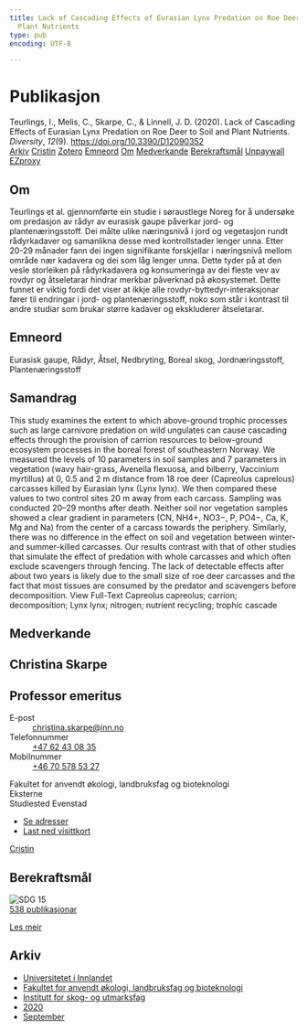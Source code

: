 ```yaml
---
title: Lack of Cascading Effects of Eurasian Lynx Predation on Roe Deer to Soil and
  Plant Nutrients
type: pub
encoding: UTF-8

---
```

<h1>Publikasjon</h1>
<article id="csl-bib-container-LN545AS5" class="csl-bib-container">
  <div class="csl-bib-body"> <div class="csl-entry">Teurlings, I., Melis, C., Skarpe, C., &#38; Linnell, J. D. (2020). Lack of Cascading Effects of Eurasian Lynx Predation on Roe Deer to Soil and Plant Nutrients. <i>Diversity</i>, <i>12</i>(9). <a href="https://doi.org/10.3390/D12090352">https://doi.org/10.3390/D12090352</a></div> </div>
  <div class="csl-bib-buttons">
    <a href="#taxonomy-article-LN545AS5" alt="archive" class="csl-bib-button">Arkiv</a>
    <a href="https://app.cristin.no/results/show.jsf?id=1829889" alt="Cristin" class="csl-bib-button">Cristin</a>
    <a href="http://zotero.org/groups/5881554/items/LN545AS5" alt="Zotero" class="csl-bib-button">Zotero</a>
    <a href="#keywords-article-LN545AS5" alt="keywords" class="csl-bib-button">Emneord</a>
    <a href="#about-article-LN545AS5" alt="about_pub" class="csl-bib-button">Om</a>
    <a href="#contributors-article-LN545AS5" alt="contributors" class="csl-bib-button">Medverkande</a>
    <a href="#sdg-article-LN545AS5" alt="sdg" class="csl-bib-button">Berekraftsmål</a>
    <a href="https://www.mdpi.com/1424-2818/12/9/352/pdf?version=1600153381" alt="Unpaywall" class="csl-bib-button">Unpaywall</a>
    <a href="https://www.mdpi.com/1424-2818/12/9/352/pdf?version=1600153381" alt="EZproxy" class="csl-bib-button">EZproxy</a>
  </div>
  <div id="csl-bib-meta-container-LN545AS5"></div>
</article>
<div id="csl-bib-meta-LN545AS5" class="csl-bib-meta">
  <article id="about-article-LN545AS5" class="about_pub-article">
    <h1>Om</h1>
    Teurlings et al. gjennomførte ein studie i søraustlege Noreg for å undersøke om predasjon av rådyr av eurasisk gaupe påverkar jord- og plantenæringsstoff. Dei målte ulike næringsnivå i jord og vegetasjon rundt rådyrkadaver og samanlikna desse med kontrollstader lenger unna. Etter 20-29 månader fann dei ingen signifikante forskjellar i næringsnivå mellom område nær kadavera og dei som låg lenger unna. Dette tyder på at den vesle storleiken på rådyrkadavera og konsumeringa av dei fleste vev av rovdyr og åtseletarar hindrar merkbar påverknad på økosystemet. Dette funnet er viktig fordi det viser at ikkje alle rovdyr-byttedyr-interaksjonar fører til endringar i jord- og plantenæringsstoff, noko som står i kontrast til andre studiar som brukar større kadaver og ekskluderer åtseletarar.
  </article>
  <article id="keywords-article-LN545AS5" class="keywords-article">
    <h1>Emneord</h1>
    Eurasisk gaupe, Rådyr, Åtsel, Nedbryting, Boreal skog, Jordnæringsstoff, Plantenæringsstoff
  </article>
  <article id="abstract-article-LN545AS5" class="abstract-article">
    <h1>Samandrag</h1>
    This study examines the extent to which above-ground trophic processes such as large carnivore predation on wild ungulates can cause cascading effects through the provision of carrion resources to below-ground ecosystem processes in the boreal forest of southeastern Norway. We measured the levels of 10 parameters in soil samples and 7 parameters in vegetation (wavy hair-grass, Avenella flexuosa, and bilberry, Vaccinium myrtillus) at 0, 0.5 and 2 m distance from 18 roe deer (Capreolus caprelous) carcasses killed by Eurasian lynx (Lynx lynx). We then compared these values to two control sites 20 m away from each carcass. Sampling was conducted 20–29 months after death. Neither soil nor vegetation samples showed a clear gradient in parameters (CN, NH4+, NO3−, P, PO4−, Ca, K, Mg and Na) from the center of a carcass towards the periphery. Similarly, there was no difference in the effect on soil and vegetation between winter- and summer-killed carcasses. Our results contrast with that of other studies that simulate the effect of predation with whole carcasses and which often exclude scavengers through fencing. The lack of detectable effects after about two years is likely due to the small size of roe deer carcasses and the fact that most tissues are consumed by the predator and scavengers before decomposition. View Full-Text 
Capreolus capreolus; carrion; decomposition; Lynx lynx; nitrogen; nutrient recycling; trophic cascade
  </article>
  <article id="contributors-article-LN545AS5" class="contributors-article">
    <h1>Medverkande</h1>
    <div class="personas"> <div class="vrtx-hinn-person-card"> <div class="photo"> <i class="lar la-user-circle missing-person"></i> </div> <div class="info"> <hgroup><h1>Christina Skarpe</h1> <h2>Professor emeritus</h2> </hgroup><dl> <dt>E-post</dt> <dd> <a href="mailto:christina.skarpe@inn.no">christina.skarpe@inn.no</a> </dd> <dt>Telefonnummer</dt> <dd><a href="tel:+4762430835"> +47 62 43 08 35 </a></dd> <dt>Mobilnummer</dt> <dd><a href="tel:+46705785327"> +46 70 578 53 27 </a></dd> </dl> <p> Fakultet for anvendt økologi, landbruksfag og bioteknologi<br> Eksterne<br> Studiested Evenstad </p> <ul class="vrtx-hinn-links"> <li><a href="https://www.inn.no/finn-en-ansatt/christina-skarpe.html#vrtx-hinn-addresses">Se adresser</a></li> <li><a href="https://www.inn.no/finn-en-ansatt/christina-skarpe.html?vrtx=vcf">Last ned visittkort</a></li> </ul> </div> </div> <a href="https://app.cristin.no/persons/show.jsf?id=328270" alt="Cristin URL" class="personas-cristin">Cristin</a> </div>
  </article>
  <article id="sdg-article-LN545AS5" class="sdg-article">
    <h1>Berekraftsmål</h1>
    <div class="sdg-container"><div id="sdg15" class="sdg">
        <img src="{{< params subfolder >}}images/sdg/sdg15_nn.png" class="image" alt="SDG 15">
        <div class="sdg-overlay">
          <a href="/nn/archive/?key=?sdg=15#archive" class="sdg-publication-count"><span>538</span> publikasjonar</a>
          <p><a href="https://fn.no/om-fn/fns-baerekraftsmaal/livet-paa-land?lang=nno-NO" class="sdg-read-more">Les meir</a></p>
        </div>
      </div></div>
  </article>
  <article id="taxonomy-article-LN545AS5" class="taxonomy-article">
    <h1>Arkiv</h1>
    <ul>
      <li>
        <a href="/nn/archive/?key=3DCRN523">Universitetet i Innlandet</a>
      </li>
      <li>
        <a href="/nn/archive/?key=T77LXH6D">Fakultet for anvendt økologi, landbruksfag og bioteknologi</a>
      </li>
      <li>
        <a href="/nn/archive/?key=7TRARPE3">Institutt for skog- og utmarksfag</a>
      </li>
      <li>
        <a href="/nn/archive/?key=7DUBQ66V">2020</a>
      </li>
      <li>
        <a href="/nn/archive/?key=JY2ZUCYL">September</a>
      </li>
    </ul>
  </article>
</div>

